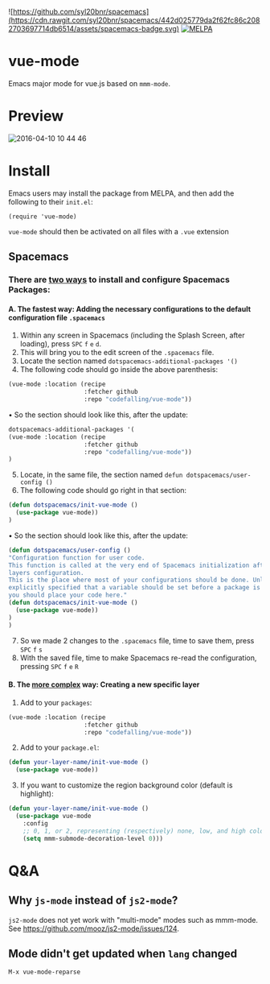 ![https://github.com/syl20bnr/spacemacs](https://cdn.rawgit.com/syl20bnr/spacemacs/442d025779da2f62fc86c2082703697714db6514/assets/spacemacs-badge.svg)
[![MELPA](https://melpa.org/packages/vue-mode-badge.svg)](https://melpa.org/#/vue-mode)

# vue-mode
Emacs major mode for vue.js based on `mmm-mode`.

# Preview

![2016-04-10 10 44 46](https://cloud.githubusercontent.com/assets/5436704/14410955/4f130d5e-ff6e-11e5-87a5-4fbd0008b475.png)

# Install

Emacs users may install the package from MELPA, and then add the following to their `init.el`:

```elisp
(require 'vue-mode)
```

`vue-mode` should then be activated on all files with a `.vue` extension

## Spacemacs

### There are [two ways](http://spacemacs.org/doc/DOCUMENTATION.html#configure-packages) to install and configure Spacemacs Packages:

#### A. The fastest way: Adding the necessary configurations to the default configuration file `.spacemacs`

   1. Within any screen in Spacemacs (including the Splash Screen, after loading), press `SPC` `f` `e` `d`.
   2. This will bring you to the edit screen of the `.spacemacs` file.
   3. Locate the section named `dotspacemacs-additional-packages '()`
   4. The following code should go inside the above parenthesis:
   ```lisp
   (vue-mode :location (recipe
                        :fetcher github
                        :repo "codefalling/vue-mode"))
   ```
   • So the section should look like this, after the update:
   ```lisp
   dotspacemacs-additional-packages '(
   (vue-mode :location (recipe
                        :fetcher github
                        :repo "codefalling/vue-mode"))
   )
   ```
   5. Locate, in the same file, the section named `defun dotspacemacs/user-config ()`
   6. The following code should go right in that section:
   ```lisp
   (defun dotspacemacs/init-vue-mode ()
     (use-package vue-mode))
   )
   ```
   • So the section should look like this, after the update:
   ```lisp
   (defun dotspacemacs/user-config ()
   "Configuration function for user code.
   This function is called at the very end of Spacemacs initialization after
   layers configuration.
   This is the place where most of your configurations should be done. Unless it is
   explicitly specified that a variable should be set before a package is loaded,
   you should place your code here."
   (defun dotspacemacs/init-vue-mode ()
     (use-package vue-mode))
   )
   )
   ```
   7. So we made 2 changes to the `.spacemacs` file, time to save them, press `SPC` `f` `s`
   8. With the saved file, time to make Spacemacs re-read the configuration, pressing `SPC` `f` `e` `R`

#### B. The [more complex](http://spacemacs.org/doc/DOCUMENTATION.html#without-a-layer) way: Creating a new specific layer 

   1. Add to your `packages`:
   ```lisp
   (vue-mode :location (recipe
                        :fetcher github
                        :repo "codefalling/vue-mode"))
   ```
   2. Add to your `package.el`:

   ```lisp
   (defun your-layer-name/init-vue-mode ()
     (use-package vue-mode))
   ```


   3. If you want to customize the region background color (default is highlight):

   ```lisp
   (defun your-layer-name/init-vue-mode ()
     (use-package vue-mode
       :config
       ;; 0, 1, or 2, representing (respectively) none, low, and high coloring
       (setq mmm-submode-decoration-level 0)))
   ```

# Q&A

## Why `js-mode` instead of `js2-mode`?

`js2-mode` does not yet work with "multi-mode" modes such as mmm-mode. See https://github.com/mooz/js2-mode/issues/124.

## Mode didn't get updated when `lang` changed

`M-x vue-mode-reparse`
